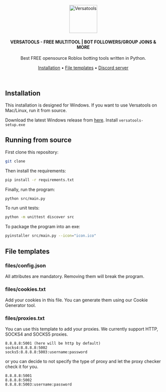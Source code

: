 <p align="center">
	<a href="https://discord.gg/dPmA4R4kjA"><img src="icon.ico" alt="Versatools" height="90" /></a>
</p>

<h4 align="center">VERSATOOLS - FREE MULTITOOL | BOT FOLLOWERS/GROUP JOINS & MORE</h4>
<p align="center">
	Best FREE opensource Roblox botting tools written in Python.
</p>

<p align="center">
	<a href="#installation">Installation</a> •
	<a href="#file-templates">File templates</a> •
	<a href="https://discord.gg/dPmA4R4kjA">Discord server</a>
</p>
<br/>

## Installation

This installation is designed for Windows. If you want to use Versatools on Mac/Linux, run it from source.

Download the latest Windows release from [here](https://github.com/GarryyBD/versatools/releases). Install `versatools-setup.exe`

## Running from source

First clone this repository:

```bash
git clone
```

Then install the requirements:

```bash
pip install -r requirements.txt
```

Finally, run the program:

```bash
python src/main.py
```

To run unit tests:

```bash
python -m unittest discover src
```

To package the program into an exe:

```bash
pyinstaller src/main.py --icon="icon.ico"
```

## File templates

### files/config.json

All attributes are mandatory. Removing them will break the program.

### files/cookies.txt

Add your cookies in this file. You can generate them using our Cookie Generator tool.

### files/proxies.txt

You can use this template to add your proxies. We currently support HTTP, SOCKS4 and SOCKS5 proxies.

```
8.8.8.8:5001 (here will be http by default)
socks4:8.8.8.8:5002
socks5:8.8.8.8:5003:username:password
```

or you can decide to not specify the type of proxy and let the proxy checker check it for you.

```
8.8.8.8:5001
8.8.8.8:5002
8.8.8.8:5003:username:password
```
